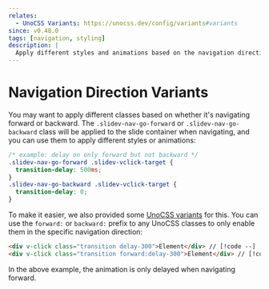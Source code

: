 ```yaml
---
relates:
  - UnoCSS Variants: https://unocss.dev/config/variants#variants
since: v0.48.0
tags: [navigation, styling]
description: |
  Apply different styles and animations based on the navigation direction.
---
```


# Navigation Direction Variants

You may want to apply different classes based on whether it's navigating forward or backward. The `.slidev-nav-go-forward` or `.slidev-nav-go-backward` class will be applied to the slide container when navigating, and you can use them to apply different styles or animations:

```css
/* example: delay on only forward but not backward */
.slidev-nav-go-forward .slidev-vclick-target {
  transition-delay: 500ms;
}
.slidev-nav-go-backward .slidev-vclick-target {
  transition-delay: 0;
}
```

To make it easier, we also provided some [UnoCSS variants](https://github.com/nholuongut/slidev/blob/6adcf2016b8fb0cab65cf150221f1f67a76a2dd8/packages/client/uno.config.ts#L32-L38) for this. You can use the `forward:` or `backward:` prefix to any UnoCSS classes to only enable them in the specific navigation direction:

```html
<div v-click class="transition delay-300">Element</div> // [!code --]
<div v-click class="transition forward:delay-300">Element</div> // [!code ++]
```

In the above example, the animation is only delayed when navigating forward.
